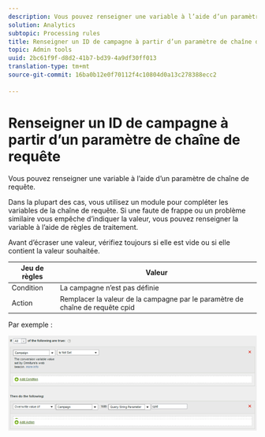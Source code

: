 ```yaml
---
description: Vous pouvez renseigner une variable à l’aide d’un paramètre de chaîne de requête.
solution: Analytics
subtopic: Processing rules
title: Renseigner un ID de campagne à partir d’un paramètre de chaîne de requête
topic: Admin tools
uuid: 2bc61f9f-d8d2-41b7-bd39-4a9df30ff013
translation-type: tm+mt
source-git-commit: 16ba0b12e0f70112f4c10804d0a13c278388ecc2

---
```



# Renseigner un ID de campagne à partir d’un paramètre de chaîne de requête

Vous pouvez renseigner une variable à l’aide d’un paramètre de chaîne de requête.

Dans la plupart des cas, vous utilisez un module pour compléter les variables de la chaîne de requête. Si une faute de frappe ou un problème similaire vous empêche d’indiquer la valeur, vous pouvez renseigner la variable à l’aide de règles de traitement.

Avant d’écraser une valeur, vérifiez toujours si elle est vide ou si elle contient la valeur souhaitée.

| Jeu de règles | Valeur |
|---|---|
| Condition | La campagne n’est pas définie |
| Action | Remplacer la valeur de la campagne par le paramètre de chaîne de requête cpid |

Par exemple :

![](assets/set-campaign-conditionally.png)

